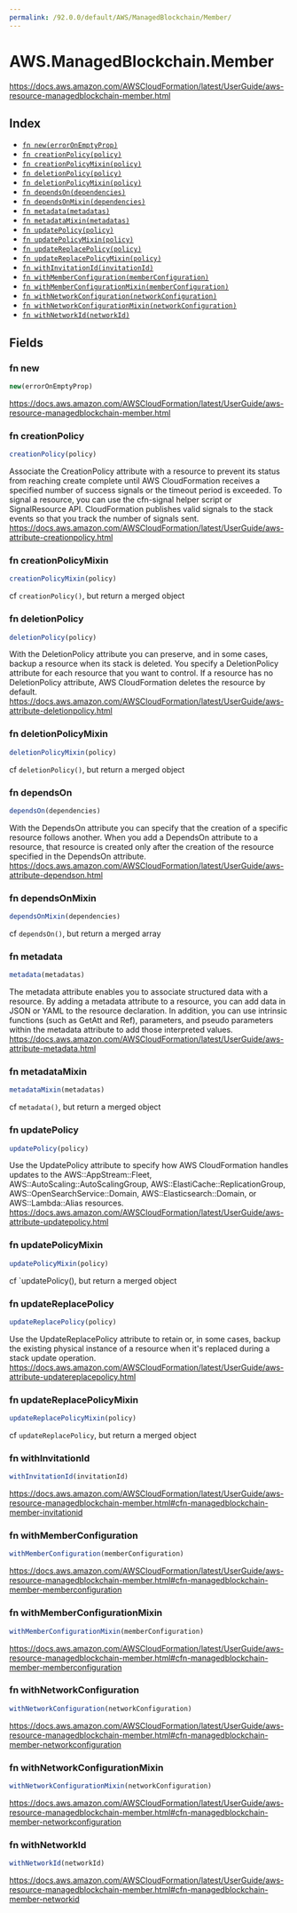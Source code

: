 ```yaml
---
permalink: /92.0.0/default/AWS/ManagedBlockchain/Member/
---
```


# AWS.ManagedBlockchain.Member

https://docs.aws.amazon.com/AWSCloudFormation/latest/UserGuide/aws-resource-managedblockchain-member.html

## Index

* [`fn new(errorOnEmptyProp)`](#fn-new)
* [`fn creationPolicy(policy)`](#fn-creationpolicy)
* [`fn creationPolicyMixin(policy)`](#fn-creationpolicymixin)
* [`fn deletionPolicy(policy)`](#fn-deletionpolicy)
* [`fn deletionPolicyMixin(policy)`](#fn-deletionpolicymixin)
* [`fn dependsOn(dependencies)`](#fn-dependson)
* [`fn dependsOnMixin(dependencies)`](#fn-dependsonmixin)
* [`fn metadata(metadatas)`](#fn-metadata)
* [`fn metadataMixin(metadatas)`](#fn-metadatamixin)
* [`fn updatePolicy(policy)`](#fn-updatepolicy)
* [`fn updatePolicyMixin(policy)`](#fn-updatepolicymixin)
* [`fn updateReplacePolicy(policy)`](#fn-updatereplacepolicy)
* [`fn updateReplacePolicyMixin(policy)`](#fn-updatereplacepolicymixin)
* [`fn withInvitationId(invitationId)`](#fn-withinvitationid)
* [`fn withMemberConfiguration(memberConfiguration)`](#fn-withmemberconfiguration)
* [`fn withMemberConfigurationMixin(memberConfiguration)`](#fn-withmemberconfigurationmixin)
* [`fn withNetworkConfiguration(networkConfiguration)`](#fn-withnetworkconfiguration)
* [`fn withNetworkConfigurationMixin(networkConfiguration)`](#fn-withnetworkconfigurationmixin)
* [`fn withNetworkId(networkId)`](#fn-withnetworkid)

## Fields

### fn new

```ts
new(errorOnEmptyProp)
```

https://docs.aws.amazon.com/AWSCloudFormation/latest/UserGuide/aws-resource-managedblockchain-member.html

### fn creationPolicy

```ts
creationPolicy(policy)
```

Associate the CreationPolicy attribute with a resource to prevent its status from reaching create complete until AWS CloudFormation receives a specified number of success signals or the timeout period is exceeded. To signal a resource, you can use the cfn-signal helper script or SignalResource API. CloudFormation publishes valid signals to the stack events so that you track the number of signals sent. 
https://docs.aws.amazon.com/AWSCloudFormation/latest/UserGuide/aws-attribute-creationpolicy.html

### fn creationPolicyMixin

```ts
creationPolicyMixin(policy)
```

cf `creationPolicy()`, but return a merged object

### fn deletionPolicy

```ts
deletionPolicy(policy)
```

With the DeletionPolicy attribute you can preserve, and in some cases, backup a resource when its stack is deleted. You specify a DeletionPolicy attribute for each resource that you want to control. If a resource has no DeletionPolicy attribute, AWS CloudFormation deletes the resource by default. 
https://docs.aws.amazon.com/AWSCloudFormation/latest/UserGuide/aws-attribute-deletionpolicy.html

### fn deletionPolicyMixin

```ts
deletionPolicyMixin(policy)
```

cf `deletionPolicy()`, but return a merged object

### fn dependsOn

```ts
dependsOn(dependencies)
```

With the DependsOn attribute you can specify that the creation of a specific resource follows another. When you add a DependsOn attribute to a resource, that resource is created only after the creation of the resource specified in the DependsOn attribute. 
https://docs.aws.amazon.com/AWSCloudFormation/latest/UserGuide/aws-attribute-dependson.html

### fn dependsOnMixin

```ts
dependsOnMixin(dependencies)
```

cf `dependsOn()`, but return a merged array

### fn metadata

```ts
metadata(metadatas)
```

The metadata attribute enables you to associate structured data with a resource. By adding a metadata attribute to a resource, you can add data in JSON or YAML to the resource declaration. In addition, you can use intrinsic functions (such as GetAtt and Ref), parameters, and pseudo parameters within the metadata attribute to add those interpreted values. 
https://docs.aws.amazon.com/AWSCloudFormation/latest/UserGuide/aws-attribute-metadata.html

### fn metadataMixin

```ts
metadataMixin(metadatas)
```

cf `metadata()`, but return a merged object

### fn updatePolicy

```ts
updatePolicy(policy)
```

Use the UpdatePolicy attribute to specify how AWS CloudFormation handles updates to the AWS::AppStream::Fleet, AWS::AutoScaling::AutoScalingGroup, AWS::ElastiCache::ReplicationGroup, AWS::OpenSearchService::Domain, AWS::Elasticsearch::Domain, or AWS::Lambda::Alias resources. 
https://docs.aws.amazon.com/AWSCloudFormation/latest/UserGuide/aws-attribute-updatepolicy.html

### fn updatePolicyMixin

```ts
updatePolicyMixin(policy)
```

cf `updatePolicy(), but return a merged object

### fn updateReplacePolicy

```ts
updateReplacePolicy(policy)
```

Use the UpdateReplacePolicy attribute to retain or, in some cases, backup the existing physical instance of a resource when it's replaced during a stack update operation. 
https://docs.aws.amazon.com/AWSCloudFormation/latest/UserGuide/aws-attribute-updatereplacepolicy.html

### fn updateReplacePolicyMixin

```ts
updateReplacePolicyMixin(policy)
```

cf `updateReplacePolicy`, but return a merged object

### fn withInvitationId

```ts
withInvitationId(invitationId)
```

https://docs.aws.amazon.com/AWSCloudFormation/latest/UserGuide/aws-resource-managedblockchain-member.html#cfn-managedblockchain-member-invitationid

### fn withMemberConfiguration

```ts
withMemberConfiguration(memberConfiguration)
```

https://docs.aws.amazon.com/AWSCloudFormation/latest/UserGuide/aws-resource-managedblockchain-member.html#cfn-managedblockchain-member-memberconfiguration

### fn withMemberConfigurationMixin

```ts
withMemberConfigurationMixin(memberConfiguration)
```

https://docs.aws.amazon.com/AWSCloudFormation/latest/UserGuide/aws-resource-managedblockchain-member.html#cfn-managedblockchain-member-memberconfiguration

### fn withNetworkConfiguration

```ts
withNetworkConfiguration(networkConfiguration)
```

https://docs.aws.amazon.com/AWSCloudFormation/latest/UserGuide/aws-resource-managedblockchain-member.html#cfn-managedblockchain-member-networkconfiguration

### fn withNetworkConfigurationMixin

```ts
withNetworkConfigurationMixin(networkConfiguration)
```

https://docs.aws.amazon.com/AWSCloudFormation/latest/UserGuide/aws-resource-managedblockchain-member.html#cfn-managedblockchain-member-networkconfiguration

### fn withNetworkId

```ts
withNetworkId(networkId)
```

https://docs.aws.amazon.com/AWSCloudFormation/latest/UserGuide/aws-resource-managedblockchain-member.html#cfn-managedblockchain-member-networkid